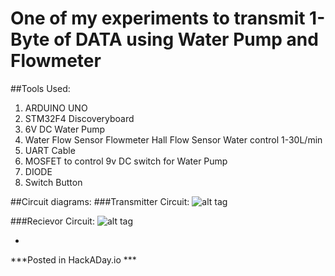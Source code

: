 # One of my experiments to transmit 1-Byte of DATA using Water Pump and Flowmeter

##Tools Used:
1. ARDUINO UNO
2. STM32F4 Discoveryboard
3. 6V DC Water Pump
4. Water Flow Sensor Flowmeter Hall Flow Sensor Water control 1-30L/min
5. UART Cable
6. MOSFET to control 9v DC switch for Water Pump
7. DIODE
8. Switch Button

##Circuit diagrams:
###Transmitter Circuit:
![alt tag](http://i.imgur.com/FyQQ5.png)

###Recievor Circuit:
![alt tag](http://i.imgur.com/QicCn.png)

-
***Posted in HackADay.io ***

